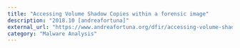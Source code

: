 ```yaml
---
title: "Accessing Volume Shadow Copies within a forensic image"
description: "2018.10 [andreafortuna]"
external_url: "https://www.andreafortuna.org/dfir/accessing-volume-shadow-copies-within-a-forensic-image/"
category: "Malware Analysis"
---
```

